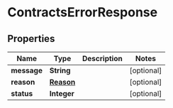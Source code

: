 

# ContractsErrorResponse


## Properties

| Name | Type | Description | Notes |
|------------ | ------------- | ------------- | -------------|
|**message** | **String** |  |  [optional] |
|**reason** | [**Reason**](Reason.md) |  |  [optional] |
|**status** | **Integer** |  |  [optional] |



